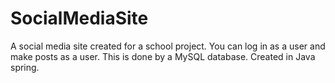 # SocialMediaSite

A social media site created for a school project. You can log in as a user and make posts as a user. This is done by a MySQL database. Created in Java spring.
